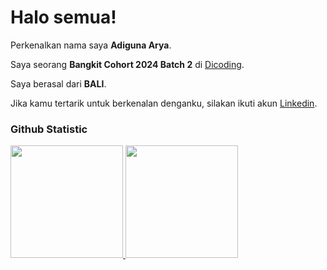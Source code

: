 # Halo semua! 

Perkenalkan nama saya **Adiguna Arya**.<br>

Saya seorang **Bangkit Cohort 2024 Batch 2** di [Dicoding](https://www.dicoding.com/).<br>

Saya berasal dari **BALI**.<br>

Jika kamu tertarik untuk berkenalan denganku, silakan ikuti akun [Linkedin](www.linkedin.com/in/imadeadiguna05/).

### Github Statistic
<p align="left">
<a href="https://github.com/Adigunaary">
  <img height="180em" src="https://github-readme-stats-eight-theta.vercel.app/api?username=Adigunaary&show_icons=true&theme=algolia&include_all_commits=true&count_private=true"/>
  <img height="180em" src="https://github-readme-stats-eight-theta.vercel.app/api/top-langs/?username=Adigunaary&layout=compact&layout=compact&theme=algolia"/>
</a>
</p>
